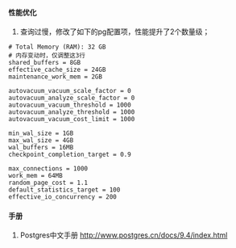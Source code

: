 #### 性能优化

1. 查询过慢，修改了如下的pg配置项，性能提升了2个数量级；

```
# Total Memory (RAM): 32 GB
# 内存变动时，仅调整这3行
shared_buffers = 8GB
effective_cache_size = 24GB
maintenance_work_mem = 2GB

autovacuum_vacuum_scale_factor = 0
autovacuum_analyze_scale_factor = 0
autovacuum_vacuum_threshold = 1000
autovacuum_analyze_threshold = 1000
autovacuum_vacuum_cost_limit = 1000

min_wal_size = 1GB
max_wal_size = 4GB
wal_buffers = 16MB
checkpoint_completion_target = 0.9

max_connections = 1000
work_mem = 64MB
random_page_cost = 1.1
default_statistics_target = 100
effective_io_concurrency = 200
```



#### 手册

1. Postgres中文手册 http://www.postgres.cn/docs/9.4/index.html
